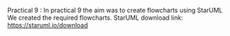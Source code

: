 Practical 9 :
In practical 9 the aim was to create flowcharts using StarUML 
We created the required flowcharts.
StarUML download link: 
https://staruml.io/download
